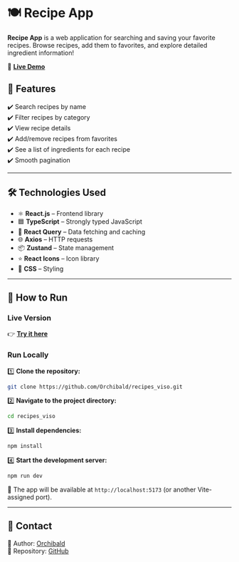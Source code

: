 # 🍽️ Recipe App

**Recipe App** is a web application for searching and saving your favorite recipes. Browse recipes, add them to favorites, and explore detailed ingredient information!  

🚀 **[Live Demo](https://recipes-viso-flax.vercel.app/)**  

## 📌 Features  
✔️ Search recipes by name  
✔️ Filter recipes by category  
✔️ View recipe details  
✔️ Add/remove recipes from favorites  
✔️ See a list of ingredients for each recipe  
✔️ Smooth pagination  

---

## 🛠️ Technologies Used  
- ⚛️ **React.js** – Frontend library  
- 🟦 **TypeScript** – Strongly typed JavaScript  
- 🔄 **React Query** – Data fetching and caching  
- 🌐 **Axios** – HTTP requests  
- 📦 **Zustand** – State management  
- ⭐ **React Icons** – Icon library  
- 🎨 **CSS** – Styling  

---

## 🚀 How to Run  

### Live Version  
👉 **[Try it here](https://recipes-viso-flax.vercel.app/)**  

### Run Locally  

1️⃣ **Clone the repository:**  
```sh
git clone https://github.com/Orchibald/recipes_viso.git
```

2️⃣ **Navigate to the project directory:**  
```sh
cd recipes_viso
```

3️⃣ **Install dependencies:**  
```sh
npm install
```

4️⃣ **Start the development server:**  
```sh
npm run dev
```

📌 The app will be available at `http://localhost:5173` (or another Vite-assigned port).  

---

## 📩 Contact  
🔹 Author: [Orchibald](https://github.com/Orchibald)  
🔹 Repository: [GitHub](https://github.com/Orchibald/recipes_viso)  
  
